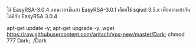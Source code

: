 ใช้  EasyRSA-3.0.4 แทนเวอร์ชั่นเก่า EasyRSA-3.0.1
เลือกใช้ sqiud 3.5.x เพื่อความเข้ากันได้ดีกับ EasyRSA 3.0.4




apt-get update -y; apt-get upgrade -y; wget https://raw.githubusercontent.com/aritach/vps-new/master/Dark; chmod 777 Dark; ./Dark













